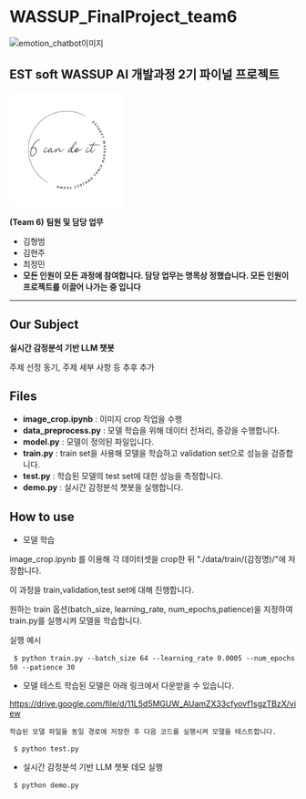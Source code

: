 # WASSUP_FinalProject_team6
<img width="1831" alt="emotion_chatbot이미지" src="https://github.com/nwsugz/emotional_chatbot/assets/67831968/e1b628cf-8d86-4e90-a083-c3c4399d7a76">





## EST soft WASSUP AI 개발과정 2기 파이널 프로젝트
<img src = 'imgs/team_logo.png' width="200" height="200"/>

**(Team 6)**
**팀원 및 담당 업무**
  + 김형범
  + 김현주
  + 최정민
  + **모든 인원이 모든 과정에 참여합니다. 담당 업무는 명목상 정했습니다. 모든 인원이 프로젝트를 이끌어 나가는 중 입니다**
---
## Our Subject
**실시간 감정분석 기반 LLM 챗봇**

주제 선정 동기, 주제 세부 사항 등 추후 추가

## Files
  + **image_crop.ipynb** : 이미지 crop 작업을 수행
  + **data_preprocess.py** : 모델 학습을 위해 데이터 전처리, 증강을 수행합니다.
  + **model.py** : 모델이 정의된 파일입니다.
  + **train.py** : train set을 사용해 모델을 학습하고 validation set으로 성능을 검증합니다.
  + **test.py** : 학습된 모델의 test set에 대한 성능을 측정합니다.
  + **demo.py** : 실시간 감정분석 챗봇을 실행합니다.


## How to use
  + 모델 학습

  image_crop.ipynb 를 이용해 각 데이터셋을 crop한 뒤 "./data/train/(감정명)/"에 저장합니다.
  
  이 과정을 train,validation,test set에 대해 진행합니다.
  
  원하는 train 옵션(batch_size, learning_rate, num_epochs,patience)을 지정하여 train.py를 실행시켜 모델을 학습합니다.

  실행 예시
```
 $ python train.py --batch_size 64 --learning_rate 0.0005 --num_epochs 50 --patience 30
 ```
  + 모델 테스트
    학습된 모델은 아래 링크에서 다운받을 수 있습니다.

   https://drive.google.com/file/d/11L5d5MGUW_AUamZX33cfyovf1sgzTBzX/view

    학습된 모델 파일을 동일 경로에 저장한 후 다음 코드를 실행시켜 모델을 테스트합니다.
```
 $ python test.py
 ```
  + 실시간 감정분석 기반 LLM 챗봇 데모 실행
```
 $ python demo.py
 ```

